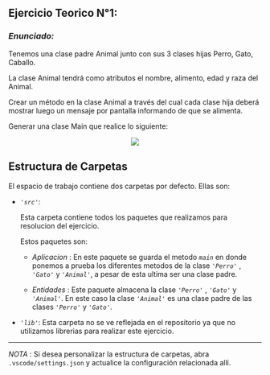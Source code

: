 ## Ejercicio Teorico N°1:

### *Enunciado:*

Tenemos una clase padre Animal junto con sus 3 clases hijas Perro, Gato, Caballo.

La clase Animal tendrá como atributos el nombre, alimento, edad y raza del Animal.

Crear un método en la clase Animal a través del cual cada clase hija deberá mostrar luego un
mensaje por pantalla informando de que se alimenta. 

Generar una clase Main que realice lo siguiente:

<p align="center">
  
<img src="https://raw.githubusercontent.com/Tanitodas/master/03_Herencia/02_EjerciciosPracticos/01_EjercicioPractico/Imagen%20de%20lo%20que%20se%20pide%20hacer%20en%20el%20main.png" />
  
</p>

## Estructura de Carpetas

El espacio de trabajo contiene dos carpetas por defecto.
Ellas son:

+ *`'src'`*:
    <p>Esta carpeta contiene todos los paquetes que realizamos para resolucion del ejercicio.</p>

    Estos paquetes son:
    + *Aplicacion* : En este paquete se guarda el metodo *`main`* en donde ponemos a prueba los diferentes metodos de la clase *`'Perro'`* , *`'Gato'`* y *`'Animal'`*, a pesar de esta ultima ser una clase padre.

    + *Entidades* : Este paquete almacena la clase *`'Perro'`* , *`'Gato'`* y *`'Animal'`*. En este caso la clase *`'Animal'`* es una clase padre de las clases  *`'Perro'`* y *`'Gato'`*.

+ *`'lib'`*: Esta carpeta no se ve reflejada en el repositorio ya que no utilizamos librerias para realizar este ejercicio.

---

*NOTA* : Si desea personalizar la estructura de carpetas, abra `.vscode/settings.json` y actualice la configuración relacionada allí.
